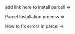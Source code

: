 add link here to install parcell =>

Parcel Installation process =>

How to fix errors in parcel =>

